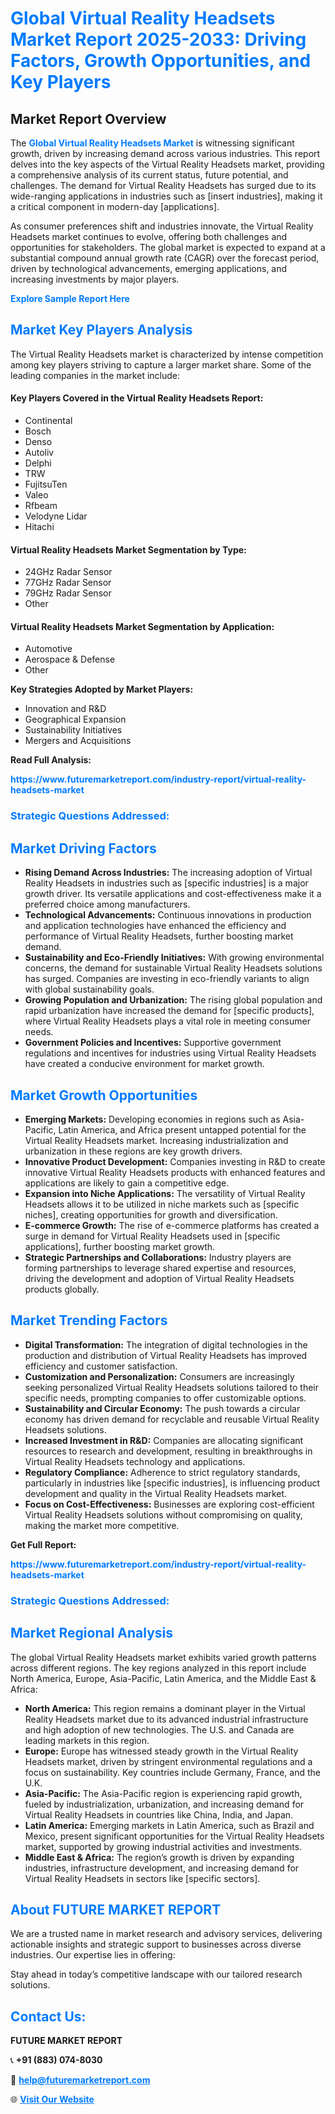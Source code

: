 <h1 style="color: #007BFF;">Global Virtual Reality Headsets Market Report 2025-2033: Driving Factors, Growth Opportunities, and Key Players</h1>

<section id="overview">
<h2>Market Report Overview</h2>
<p>The <a href="https://www.futuremarketreport.com/industry-report/virtual-reality-headsets-market" style="color: #007BFF; text-decoration: none;"><strong>Global Virtual Reality Headsets Market</strong></a> is witnessing significant growth, driven by increasing demand across various industries. This report delves into the key aspects of the Virtual Reality Headsets market, providing a comprehensive analysis of its current status, future potential, and challenges. The demand for Virtual Reality Headsets has surged due to its wide-ranging applications in industries such as [insert industries], making it a critical component in modern-day [applications].</p>
<p>As consumer preferences shift and industries innovate, the Virtual Reality Headsets market continues to evolve, offering both challenges and opportunities for stakeholders. The global market is expected to expand at a substantial compound annual growth rate (CAGR) over the forecast period, driven by technological advancements, emerging applications, and increasing investments by major players.</p>
</section>

<section id="overview">
<p><a href="https://www.futuremarketreport.com/request-sample/reportId=32512" style="color: #007BFF; text-decoration: none;"><strong>Explore Sample Report Here</strong></a></p>
</section>

<section id="key-players">
<h2 style="color: #007BFF;">Market Key Players Analysis</h2>
<p>The Virtual Reality Headsets market is characterized by intense competition among key players striving to capture a larger market share. Some of the leading companies in the market include:</p>
<h4>Key Players Covered in the Virtual Reality Headsets Report:</h4>
<ul><li>Continental</li><li>Bosch</li><li>Denso</li><li>Autoliv</li><li>Delphi</li><li>TRW</li><li>FujitsuTen</li><li>Valeo</li><li>Rfbeam</li><li>Velodyne Lidar</li><li>Hitachi</li></ul>
<h4>Virtual Reality Headsets Market Segmentation by Type:</h4>
<ul><li>24GHz Radar Sensor</li><li>77GHz Radar Sensor</li><li>79GHz Radar Sensor</li><li>Other</li></ul>

<h4>Virtual Reality Headsets Market Segmentation by Application:</h4>
<ul><li>Automotive</li><li>Aerospace &amp; Defense</li><li>Other</li></ul>
<p><strong>Key Strategies Adopted by Market Players:</strong></p>
<ul>
<li>Innovation and R&D</li>
<li>Geographical Expansion</li>
<li>Sustainability Initiatives</li>
<li>Mergers and Acquisitions</li>
</ul>
</section>

<section>
<p><strong>Read Full Analysis: </strong></p><a href="https://www.futuremarketreport.com/industry-report/virtual-reality-headsets-market" style="color: #007BFF; text-decoration: none;"><strong>https://www.futuremarketreport.com/industry-report/virtual-reality-headsets-market</strong></a>
<h3 style="color: #007BFF;">Strategic Questions Addressed:</h3>
</section>

<section id="driving-factors">
<h2 style="color: #007BFF;">Market Driving Factors</h2>
<ul>
<li><strong>Rising Demand Across Industries:</strong> The increasing adoption of Virtual Reality Headsets in industries such as [specific industries] is a major growth driver. Its versatile applications and cost-effectiveness make it a preferred choice among manufacturers.</li>
<li><strong>Technological Advancements:</strong> Continuous innovations in production and application technologies have enhanced the efficiency and performance of Virtual Reality Headsets, further boosting market demand.</li>
<li><strong>Sustainability and Eco-Friendly Initiatives:</strong> With growing environmental concerns, the demand for sustainable Virtual Reality Headsets solutions has surged. Companies are investing in eco-friendly variants to align with global sustainability goals.</li>
<li><strong>Growing Population and Urbanization:</strong> The rising global population and rapid urbanization have increased the demand for [specific products], where Virtual Reality Headsets plays a vital role in meeting consumer needs.</li>
<li><strong>Government Policies and Incentives:</strong> Supportive government regulations and incentives for industries using Virtual Reality Headsets have created a conducive environment for market growth.</li>
</ul>
</section>

<section id="growth-opportunities">
<h2 style="color: #007BFF;">Market Growth Opportunities</h2>
<ul>
<li><strong>Emerging Markets:</strong> Developing economies in regions such as Asia-Pacific, Latin America, and Africa present untapped potential for the Virtual Reality Headsets market. Increasing industrialization and urbanization in these regions are key growth drivers.</li>
<li><strong>Innovative Product Development:</strong> Companies investing in R&D to create innovative Virtual Reality Headsets products with enhanced features and applications are likely to gain a competitive edge.</li>
<li><strong>Expansion into Niche Applications:</strong> The versatility of Virtual Reality Headsets allows it to be utilized in niche markets such as [specific niches], creating opportunities for growth and diversification.</li>
<li><strong>E-commerce Growth:</strong> The rise of e-commerce platforms has created a surge in demand for Virtual Reality Headsets used in [specific applications], further boosting market growth.</li>
<li><strong>Strategic Partnerships and Collaborations:</strong> Industry players are forming partnerships to leverage shared expertise and resources, driving the development and adoption of Virtual Reality Headsets products globally.</li>
</ul>
</section>

<section id="trending-factors">
<h2 style="color: #007BFF;">Market Trending Factors</h2>
<ul>
<li><strong>Digital Transformation:</strong> The integration of digital technologies in the production and distribution of Virtual Reality Headsets has improved efficiency and customer satisfaction.</li>
<li><strong>Customization and Personalization:</strong> Consumers are increasingly seeking personalized Virtual Reality Headsets solutions tailored to their specific needs, prompting companies to offer customizable options.</li>
<li><strong>Sustainability and Circular Economy:</strong> The push towards a circular economy has driven demand for recyclable and reusable Virtual Reality Headsets solutions.</li>
<li><strong>Increased Investment in R&D:</strong> Companies are allocating significant resources to research and development, resulting in breakthroughs in Virtual Reality Headsets technology and applications.</li>
<li><strong>Regulatory Compliance:</strong> Adherence to strict regulatory standards, particularly in industries like [specific industries], is influencing product development and quality in the Virtual Reality Headsets market.</li>
<li><strong>Focus on Cost-Effectiveness:</strong> Businesses are exploring cost-efficient Virtual Reality Headsets solutions without compromising on quality, making the market more competitive.</li>
</ul>
</section>

<section>
<p><strong>Get Full Report: </strong></p><a href="https://www.futuremarketreport.com/industry-report/virtual-reality-headsets-market" style="color: #007BFF; text-decoration: none;"><strong>https://www.futuremarketreport.com/industry-report/virtual-reality-headsets-market</strong></a>
<h3 style="color: #007BFF;">Strategic Questions Addressed:</h3>
</section>


<section id="regional-analysis">
<h2 style="color: #007BFF;">Market Regional Analysis</h2>
<p>The global Virtual Reality Headsets market exhibits varied growth patterns across different regions. The key regions analyzed in this report include North America, Europe, Asia-Pacific, Latin America, and the Middle East & Africa:</p>
<ul>
<li><strong>North America:</strong> This region remains a dominant player in the Virtual Reality Headsets market due to its advanced industrial infrastructure and high adoption of new technologies. The U.S. and Canada are leading markets in this region.</li>
<li><strong>Europe:</strong> Europe has witnessed steady growth in the Virtual Reality Headsets market, driven by stringent environmental regulations and a focus on sustainability. Key countries include Germany, France, and the U.K.</li>
<li><strong>Asia-Pacific:</strong> The Asia-Pacific region is experiencing rapid growth, fueled by industrialization, urbanization, and increasing demand for Virtual Reality Headsets in countries like China, India, and Japan.</li>
<li><strong>Latin America:</strong> Emerging markets in Latin America, such as Brazil and Mexico, present significant opportunities for the Virtual Reality Headsets market, supported by growing industrial activities and investments.</li>
<li><strong>Middle East & Africa:</strong> The region’s growth is driven by expanding industries, infrastructure development, and increasing demand for Virtual Reality Headsets in sectors like [specific sectors].</li>
</ul>
</section>

<footer>
<h2 style="color: #007BFF;">About FUTURE MARKET REPORT</h2>
<p>We are a trusted name in market research and advisory services, delivering actionable insights and strategic support to businesses across diverse industries. Our expertise lies in offering:</p>

<p>Stay ahead in today’s competitive landscape with our tailored research solutions.</p>

<h2 style="color: #007BFF;">Contact Us:</h2>
<p><strong>FUTURE MARKET REPORT</strong></p>
<p>📞 <strong>+91 (883) 074-8030</strong></p>
<p>📧 <strong><a href="mailto:help@futuremarketreport.com" style="color: #007BFF;">help@futuremarketreport.com</a></strong></p>
<p>🌐 <strong><a href="https://www.futuremarketreport.com/" style="color: #007BFF;">Visit Our Website</a></strong></p>
</footer>